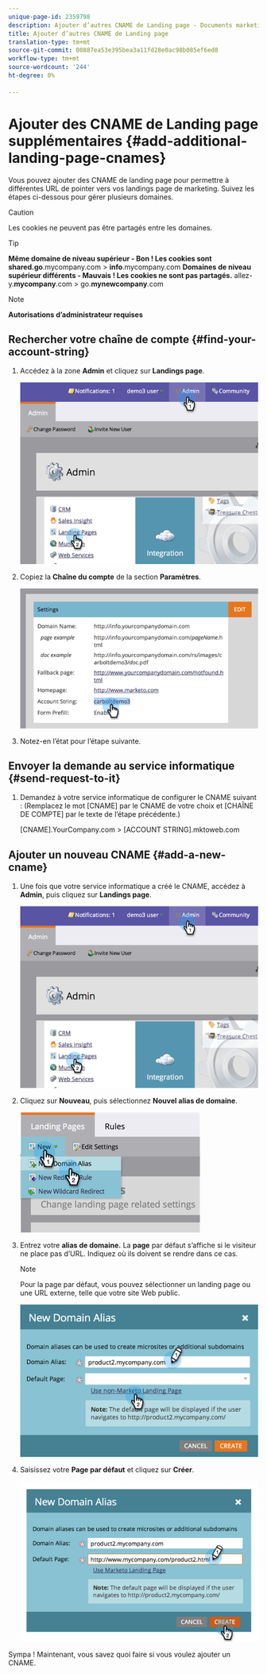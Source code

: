 ```yaml
---
unique-page-id: 2359798
description: Ajouter d’autres CNAME de Landing page - Documents marketing - Documentation sur les produits
title: Ajouter d’autres CNAME de Landing page
translation-type: tm+mt
source-git-commit: 00887ea53e395bea3a11fd28e0ac98b085ef6ed8
workflow-type: tm+mt
source-wordcount: '244'
ht-degree: 0%

---
```



# Ajouter des CNAME de Landing page supplémentaires {#add-additional-landing-page-cnames}

Vous pouvez ajouter des CNAME de landing page pour permettre à différentes URL de pointer vers vos landings page de marketing. Suivez les étapes ci-dessous pour gérer plusieurs domaines.

>[!CAUTION]
>
>Les cookies ne peuvent pas être partagés entre les domaines.

>[!TIP]
>
>**Même domaine de niveau supérieur - Bon ! Les cookies sont shared.go**.mycompany.com > **info**.mycompany.com **Domaines de niveau supérieur différents - Mauvais ! Les cookies ne sont pas partagés.**
>allez-y.**mycompany**.com > go.**mynewcompany**.com

>[!NOTE]
>
>**Autorisations d’administrateur requises**

## Rechercher votre chaîne de compte {#find-your-account-string}

1. Accédez à la zone **Admin** et cliquez sur **Landings page**.

   ![](assets/image2014-9-16-15-3a19-3a54.png)

1. Copiez la **Chaîne du compte** de la section **Paramètres**.

   ![](assets/image2014-9-16-15-3a20-3a2.png)

1. Notez-en l’état pour l’étape suivante.

## Envoyer la demande au service informatique {#send-request-to-it}

1. Demandez à votre service informatique de configurer le CNAME suivant : (Remplacez le mot [CNAME] par le CNAME de votre choix et [CHAÎNE DE COMPTE] par le texte de l’étape précédente.)

   [CNAME].YourCompany.com >  [ACCOUNT STRING].mktoweb.com

## Ajouter un nouveau CNAME {#add-a-new-cname}

1. Une fois que votre service informatique a créé le CNAME, accédez à **Admin**, puis cliquez sur **Landings page**.

   ![](assets/image2014-9-16-15-3a20-3a20.png)

1. Cliquez sur **Nouveau**, puis sélectionnez **Nouvel alias de domaine**.

   ![](assets/image2014-9-16-15-3a20-3a28.png)

1. Entrez votre **alias de domaine.** La  **page** par défaut s’affiche si le visiteur ne place pas d’URL. Indiquez où ils doivent se rendre dans ce cas.

   >[!NOTE]
   >
   >Pour la page par défaut, vous pouvez sélectionner un landing page ou une URL externe, telle que votre site Web public.

   ![](assets/image2014-9-16-15-3a20-3a36.png)

1. Saisissez votre **Page par défaut** et cliquez sur **Créer**.

   ![](assets/image2014-9-16-15-3a20-3a43.png)

Sympa ! Maintenant, vous savez quoi faire si vous voulez ajouter un CNAME.
